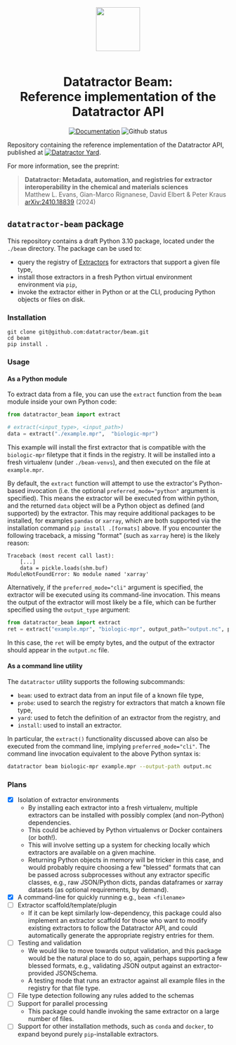 <div align="center" style="padding-bottom: 1em;">
<img width="100px" align="center" src="https://avatars.githubusercontent.com/u/166528759">
</div>

# <div align="center">Datatractor Beam: <br/> Reference implementation of the Datatractor API</div>

<div align="center">


[![Documentation](https://badgen.net/badge/docs/datatractor.github.io/blue?icon=firefox)](https://datatractor.github.io/beam)
![Github status](https://badgen.net/github/checks/datatractor/beam/?icon=github)

</div>

Repository containing the reference implementation of the Datatractor API, published at [![Datatractor Yard](https://badgen.net/static/%F0%9F%9A%9Cdatatractor/yard)](https://yard.datatractor.org/).


For more information, see the preprint:

> **Datatractor: Metadata, automation, and registries for extractor interoperability in the chemical and materials sciences**  
> Matthew L. Evans, Gian-Marco Rignanese, David Elbert & Peter Kraus  
> [arXiv:2410.18839](https://arxiv.org/abs/2410.18839) (2024)

## `datatractor-beam` package

This repository contains a draft Python 3.10 package, located under the `./beam` directory.
The package can be used to:

- query the registry of [Extractors](https://yard.datatractor.org/) for extractors that support a given file type,
- install those extractors in a fresh Python virtual environment environment via `pip`,
- invoke the extractor either in Python or at the CLI, producing Python objects or files on disk.

### Installation

```shell
git clone git@github.com:datatractor/beam.git
cd beam
pip install .
```

### Usage

#### As a Python module
To extract data from a file, you can use the `extract` function from the `beam` module inside your own Python code:

```python
from datatractor_beam import extract

# extract(<input_type>, <input_path>)
data = extract("./example.mpr",  "biologic-mpr")
```

This example will install the first extractor that is compatible with the `biologic-mpr` filetype that it finds in the registry. It will be installed into a fresh virtualenv (under `./beam-venvs`), and then executed on the file at `example.mpr`.

By default, the `extract` function will attempt to use the extractor's Python-based invocation (i.e. the optional `preferred_mode="python"` argument is specified). This means the extractor will be executed from within python, and the returned `data` object will be a Python object as defined (and supported) by the extractor. This may require additional packages to be installed, for examples `pandas` or `xarray`, which are both supported via the installation command `pip install .[formats]` above. If you encounter the following traceback, a missing "format" (such as `xarray` here) is the likely reason:

```
Traceback (most recent call last):
    [...]
    data = pickle.loads(shm.buf)
ModuleNotFoundError: No module named 'xarray'
```

Alternatively, if the `preferred_mode="cli"` argument is specified, the extractor will be executed using its command-line invocation. This means the output of the extractor will most likely be a file, which can be further specified using the `output_type` argument:

```python
from datatractor_beam import extract
ret = extract("example.mpr", "biologic-mpr", output_path="output.nc", preferred_mode = "cli")
```

In this case, the `ret` will be empty bytes, and the output of the extractor should appear in the `output.nc` file.

#### As a command line utility

The `datatractor` utility supports the following subcommands:

- `beam`: used to extract data from an input file of a known file type,
- `probe`: used to search the registry for extractors that match a known file type,
- `yard`: used to fetch the definition of an extractor from the registry, and
- `install`: used to install an extractor.

In particular, the `extract()` functionality discussed above can also be executed from the command line, implying `preferred_mode="cli"`. The command line invocation equivalent to the above Python syntax is:

```bash
datatractor beam biologic-mpr example.mpr --output-path output.nc
```


### Plans

- [x] Isolation of extractor environments
    - By installing each extractor into a fresh virtualenv, multiple extractors
      can be installed with possibly complex (and non-Python) dependencies.
    - This could be achieved by Python virtualenvs or Docker containers (or
      both!).
    - This will involve setting up a system for checking locally which
      extractors are available on a given machine.
    - Returning Python objects in memory will be tricker in this case, and would
      probably require choosing a few "blessed" formats that can be passed
      across subprocesses without any extractor specific classes,
      e.g., raw JSON/Python dicts, pandas dataframes or xarray datasets (as
      optional requirements, by demand).
- [x] A command-line for quickly running e.g., `beam <filename>`
- [ ] Extractor scaffold/template/plugin
    - If it can be kept similarly low-dependency, this package could also
      implement an extractor scaffold for those who want to modify existing
      extractors to follow the Datatractor API, and could automatically generate the
      appropriate registry entries for them.
- [ ] Testing and validation
    - We would like to move towards output validation, and this package would be
      the natural place to do so, again, perhaps supporting a few blessed
      formats, e.g., validating JSON output against an extractor-provided JSONSchema.
    - A testing mode that runs an extractor against all example files in the
      registry for that file type.
- [ ] File type detection following any rules added to the schemas
- [ ] Support for parallel processing
    - This package could handle invoking the same extractor on a large number of files.
- [ ] Support for other installation methods, such as `conda` and `docker`, to
  expand beyond purely `pip`-installable extractors.
